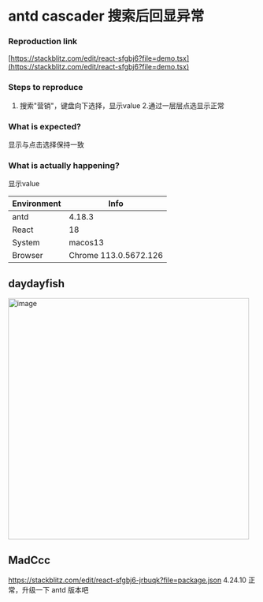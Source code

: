 # antd cascader 搜索后回显异常

### Reproduction link

[https://stackblitz.com/edit/react-sfgbj6?file=demo.tsx](https://stackblitz.com/edit/react-sfgbj6?file=demo.tsx)

### Steps to reproduce

1. 搜索"营销"，键盘向下选择，显示value 2.通过一层层点选显示正常

### What is expected?

显示与点击选择保持一致

### What is actually happening?

显示value

| Environment | Info                  |
| ----------- | --------------------- |
| antd        | 4.18.3                |
| React       | 18                    |
| System      | macos13               |
| Browser     | Chrome 113.0.5672.126 |

<!-- generated by ant-design-issue-helper. DO NOT REMOVE -->

## daydayfish

<img width="489" alt="image" src="https://github.com/ant-design/ant-design/assets/134256421/ed6797d5-7674-40e0-8fb4-c31dea2fc82c">

## MadCcc

https://stackblitz.com/edit/react-sfgbj6-jrbuqk?file=package.json
4.24.10 正常，升级一下 antd 版本吧
